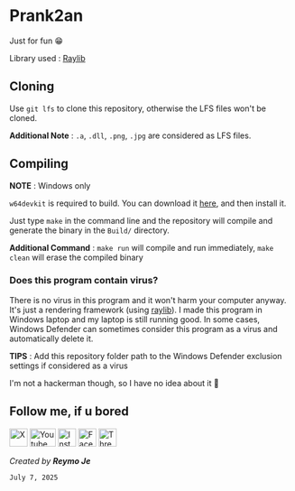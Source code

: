 # Prank2an

Just for fun 😁

Library used : [Raylib](https://www.raylib.com/)

## Cloning

Use `git lfs` to clone this repository, otherwise the LFS files won't be cloned.

**Additional Note** : `.a`, `.dll`, `.png`, `.jpg` are considered as LFS files.

## Compiling

**NOTE** : Windows only

`w64devkit` is required to build. You can download it [here](https://github.com/skeeto/w64devkit), and then install it.

Just type `make` in the command line and the repository will compile and generate the binary in the `Build/` directory.

**Additional Command** : `make run` will compile and run immediately, `make clean` will erase the compiled binary

### Does this program contain virus?

There is no virus in this program and it won't harm your computer anyway. It's just a rendering framework (using [raylib](https://www.raylib.com/)). I made this program in Windows laptop and my laptop is still running good. In some cases, Windows Defender can sometimes consider this program as a virus and automatically delete it.

**TIPS** : Add this repository folder path to the Windows Defender exclusion settings if considered as a virus

I'm not a hackerman though, so I have no idea about it 🗿

## Follow me, if u bored

<a href="https://x.com/reymo_je"><img src="https://upload.wikimedia.org/wikipedia/commons/c/ce/X_logo_2023.svg" width="32" height="32" alt="X"/></a> 
<a href="https://www.youtube.com/@ReymoJe"><img src="https://upload.wikimedia.org/wikipedia/commons/e/ef/Youtube_logo.png" width="46" height="32" alt="Youtube"/></a> 
<a href="https://www.instagram.com/reymo_je_xefron"><img src="https://upload.wikimedia.org/wikipedia/commons/9/95/Instagram_logo_2022.svg" width="32" height="32" alt="Instagram"/></a> 
<a href="https://www.facebook.com/reyhan.abi.129"><img src="https://upload.wikimedia.org/wikipedia/commons/5/51/Facebook_f_logo_%282019%29.svg" width="32" height="32" alt="Facebook"/></a> 
<a href="https://www.threads.net/@reymo_je_xefron"><img src="https://upload.wikimedia.org/wikipedia/commons/9/9d/Threads_%28app%29_logo.svg" width="32" height="32" alt="Threads"/></a>

*Created by **Reymo Je***

`July 7, 2025`
